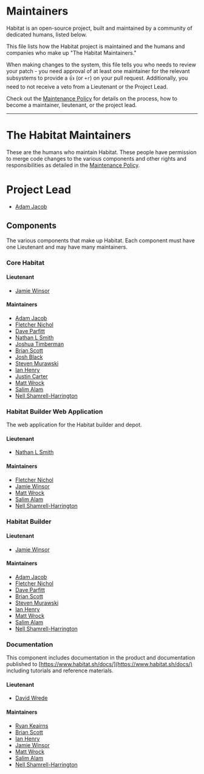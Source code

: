 # Maintainers

Habitat is an open-source project, built and maintained by a community of
dedicated humans, listed below.

This file lists how the Habitat project is maintained and the humans and
companies who make up "The Habitat Maintainers."

When making changes to the system, this file tells you who needs to review your
patch - you need approval of at least one maintainer for the relevant subsystems
to provide a :+1: (or `+r`) on your pull request. Additionally, you need to not
receive a veto from a Lieutenant or the Project Lead.

Check out the [Maintenance Policy](maintenance-policy.md) for details on the
process, how to become a maintainer, lieutenant, or the project lead.

---

# The Habitat Maintainers

These are the humans who maintain Habitat.  These people have permission to
merge code changes to the various components and other rights and
responsibilities as detailed in the [Maintenance Policy](maintenance-policy.md).

# Project Lead

* [Adam Jacob](https://github.com/adamhjk)

## Components

The various components that make up Habitat. Each component must have one
Lieutenant and may have many maintainers.

### Core Habitat

#### Lieutenant

* [Jamie Winsor](https://github.com/reset)

#### Maintainers

* [Adam Jacob](https://github.com/adamhjk)
* [Fletcher Nichol](https://github.com/fnichol)
* [Dave Parfitt](https://github.com/metadave)
* [Nathan L Smith](https://github.com/smith)
* [Joshua Timberman](https://github.com/jtimberman)
* [Brian Scott](https://github.com/bscott)
* [Josh Black](https://github.com/raskchanky)
* [Steven Murawski](https://github.com/smurawski)
* [Ian Henry](https://github.com/eeyun)
* [Justin Carter](https://github.com/bodymindarts)
* [Matt Wrock](https://github.com/mwrock)
* [Salim Alam](https://github.com/chefsalim)
* [Nell Shamrell-Harrington](https://github.com/nellshamrell)

### Habitat Builder Web Application

The web application for the Habitat builder and depot.

#### Lieutenant

* [Nathan L Smith](https://github.com/smith)

#### Maintainers

* [Fletcher Nichol](https://github.com/fnichol)
* [Jamie Winsor](https://github.com/reset)
* [Matt Wrock](https://github.com/mwrock)
* [Salim Alam](https://github.com/chefsalim)
* [Nell Shamrell-Harrington](https://github.com/nellshamrell)

### Habitat Builder

#### Lieutenant

* [Jamie Winsor](https://github.com/reset)

#### Maintainers

* [Adam Jacob](https://github.com/adamhjk)
* [Fletcher Nichol](https://github.com/fnichol)
* [Dave Parfitt](https://github.com/metadave)
* [Brian Scott](https://github.com/bscott)
* [Steven Murawski](https://github.com/smurawski)
* [Ian Henry](https://github.com/eeyun)
* [Matt Wrock](https://github.com/mwrock)
* [Salim Alam](https://github.com/chefsalim)
* [Nell Shamrell-Harrington](https://github.com/nellshamrell)

### Documentation

This component includes documentation in the product and documentation published
to [https://www.habitat.sh/docs/](https://www.habitat.sh/docs/) including
tutorials and reference materials.

#### Lieutenant

* [David Wrede](https://github.com/davidwrede)

#### Maintainers

* [Ryan Keairns](https://github.com/ryankeairns)
* [Brian Scott](https://github.com/bscott)
* [Ian Henry](https://github.com/eeyun)
* [Jamie Winsor](https://github.com/reset)
* [Matt Wrock](https://github.com/mwrock)
* [Salim Alam](https://github.com/chefsalim)
* [Nell Shamrell-Harrington](https://github.com/nellshamrell)
